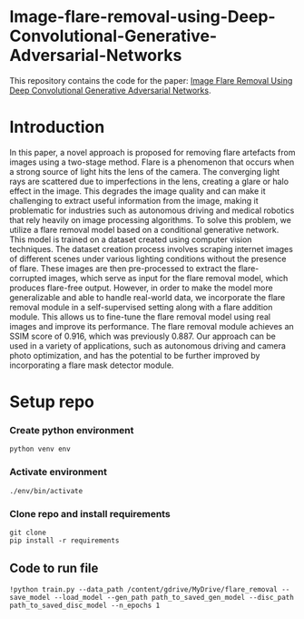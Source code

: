 # Image-flare-removal-using-Deep-Convolutional-Generative-Adversarial-Networks
This repository contains the code for the paper: [Image Flare Removal Using Deep Convolutional Generative Adversarial Networks](https://ieeexplore.ieee.org/abstract/document/10116874).

# Introduction
In this paper, a novel approach is proposed for removing flare artefacts from images using a two-stage method. Flare is a phenomenon that occurs when a strong source of light hits the lens of the camera. The converging light rays are scattered due to imperfections in the lens, creating a glare or halo effect in the image. This degrades the image quality and can make it challenging to extract useful information from the image, making it problematic for industries such as autonomous driving and medical robotics that rely heavily on image processing algorithms. To solve this problem, we utilize a flare removal model based on a conditional generative network. This model is trained on a dataset created using computer vision techniques. The dataset creation process involves scraping internet images of different scenes under various lighting conditions without the presence of flare. These images are then pre-processed to extract the flare-corrupted images, which serve as input for the flare removal model, which produces flare-free output. However, in order to make the model more generalizable and able to handle real-world data, we incorporate the flare removal module in a self-supervised setting along with a flare addition module. This allows us to fine-tune the flare removal model using real images and improve its performance. The flare removal module achieves an SSIM score of 0.916, which was previously 0.887. Our approach can be used in a variety of applications, such as autonomous driving and camera photo optimization, and has the potential to be further improved by incorporating a flare mask detector module.

# Setup repo

### Create python environment
```
python venv env
```
### Activate environment
```
./env/bin/activate
```
### Clone repo and install requirements
```
git clone 
pip install -r requirements
```


## Code to run file

```
!python train.py --data_path /content/gdrive/MyDrive/flare_removal --save_model --load_model --gen_path path_to_saved_gen_model --disc_path path_to_saved_disc_model --n_epochs 1
```
